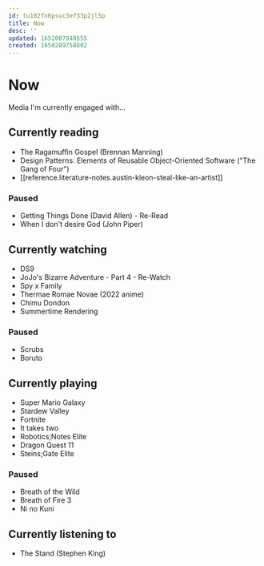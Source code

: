 ```yaml
---
id: tu102fn6psvc3ef33p2jl5p
title: Now
desc: ''
updated: 1652007940555
created: 1650289758802
---
```


# Now

Media I'm currently engaged with...

## Currently reading
- The Ragamuffin Gospel (Brennan Manning)
- Design Patterns: Elements of Reusable Object-Oriented Software ("The Gang of Four")
- [[reference.literature-notes.austin-kleon-steal-like-an-artist]]

### Paused
- Getting Things Done (David Allen) - Re-Read
- When I don't desire God (John Piper)

## Currently watching
- DS9
- JoJo's Bizarre Adventure - Part 4 - Re-Watch
- Spy x Family
- Thermae Romae Novae (2022 anime)
- Chimu Dondon
- Summertime Rendering

### Paused
- Scrubs
- Boruto

## Currently playing
- Super Mario Galaxy
- Stardew Valley
- Fortnite
- It takes two
- Robotics;Notes Elite
- Dragon Quest 11
- Steins;Gate Elite

### Paused
- Breath of the Wild
- Breath of Fire 3
- Ni no Kuni

## Currently listening to
- The Stand (Stephen King)
